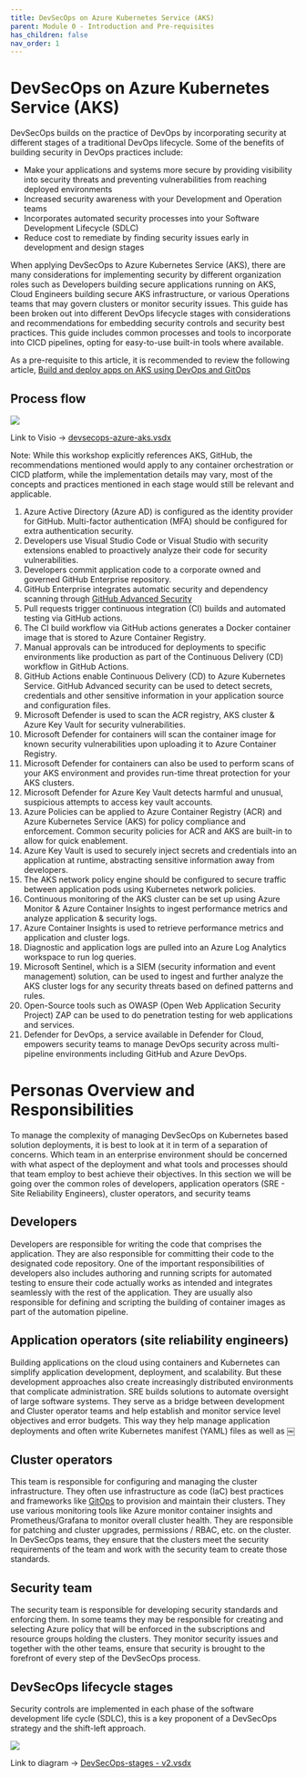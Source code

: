 ```yaml
---
title: DevSecOps on Azure Kubernetes Service (AKS)
parent: Module 0 - Introduction and Pre-requisites
has_children: false
nav_order: 1
---
```


# DevSecOps on Azure Kubernetes Service (AKS)

DevSecOps builds on the practice of DevOps by incorporating security at different stages of a traditional DevOps lifecycle. Some of the benefits of building security in DevOps practices include:

- Make your applications and systems more secure by providing visibility into security threats and preventing vulnerabilities from reaching deployed environments
- Increased security awareness with your Development and Operation teams
- Incorporates automated security processes into your Software Development Lifecycle (SDLC)
- Reduce cost to remediate by finding security issues early in development and design stages

When applying DevSecOps to Azure Kubernetes Service (AKS), there are many considerations for implementing security by different organization roles such as Developers building secure applications running on AKS, Cloud Engineers building secure AKS infrastructure, or various Operations teams that may govern clusters or monitor security issues. This guide has been broken out into different DevOps lifecycle stages with considerations and recommendations for embedding security controls and security best practices. This guide includes common processes and tools to incorporate into CICD pipelines, opting for easy-to-use built-in tools where available.

As a pre-requisite to this article, it is recommended to review the following article, [Build and deploy apps on AKS using DevOps and GitOps](https://learn.microsoft.com/en-us/azure/architecture/example-scenario/apps/devops-with-aks)

## Process flow

![](RackMultipart20230129-1-jxc43t_html_ab44277cc9e87947.png)

Link to Visio -\> [devsecops-azure-aks.vsdx](https://microsoft.sharepoint.com/:u:/t/AzureArchitectureCenter/ESl-N0a8TAhHtKwF0NDB5jcBMs5aVDWCHw2xUyu6t4oMbA?e=mn0CuY)

Note: While this workshop explicitly references AKS, GitHub, the recommendations mentioned would apply to any container orchestration or CICD platform, while the implementation details may vary, most of the concepts and practices mentioned in each stage would still be relevant and applicable.

1. Azure Active Directory (Azure AD) is configured as the identity provider for GitHub. Multi-factor authentication (MFA) should be configured for extra authentication security.
2. Developers use Visual Studio Code or Visual Studio with security extensions enabled to proactively analyze their code for security vulnerabilities.
3. Developers commit application code to a corporate owned and governed GitHub Enterprise repository.
4. GitHub Enterprise integrates automatic security and dependency scanning through [GitHub Advanced Security](https://docs.github.com/en/enterprise-cloud@latest/get-started/learning-about-github/about-github-advanced-security)
5. Pull requests trigger continuous integration (CI) builds and automated testing via GitHub actions.
6. The CI build workflow via GitHub actions generates a Docker container image that is stored to Azure Container Registry.
7. Manual approvals can be introduced for deployments to specific environments like production as part of the Continuous Delivery (CD) workflow in GitHub Actions.
8. GitHub Actions enable Continuous Delivery (CD) to Azure Kubernetes Service. GitHub Advanced security can be used to detect secrets, credentials and other sensitive information in your application source and configuration files.
9. Microsoft Defender is used to scan the ACR registry, AKS cluster & Azure Key Vault for security vulnerabilities.
  1. Microsoft Defender for containers will scan the container image for known security vulnerabilities upon uploading it to Azure Container Registry.
  2. Microsoft Defender for containers can also be used to perform scans of your AKS environment and provides run-time threat protection for your AKS clusters.
  3. Microsoft Defender for Azure Key Vault detects harmful and unusual, suspicious attempts to access key vault accounts.
10. Azure Policies can be applied to Azure Container Registry (ACR) and Azure Kubernetes Service (AKS) for policy compliance and enforcement. Common security policies for ACR and AKS are built-in to allow for quick enablement.
11. Azure Key Vault is used to securely inject secrets and credentials into an application at runtime, abstracting sensitive information away from developers.
12. The AKS network policy engine should be configured to secure traffic between application pods using Kubernetes network policies.
13. Continuous monitoring of the AKS cluster can be set up using Azure Monitor & Azure Container Insights to ingest performance metrics and analyze application & security logs.
  1. Azure Container Insights is used to retrieve performance metrics and application and cluster logs.
  2. Diagnostic and application logs are pulled into an Azure Log Analytics workspace to run log queries.
14. Microsoft Sentinel, which is a SIEM (security information and event management) solution, can be used to ingest and further analyze the AKS cluster logs for any security threats based on defined patterns and rules.
15. Open-Source tools such as OWASP (Open Web Application Security Project) ZAP can be used to do penetration testing for web applications and services.
16. Defender for DevOps, a service available in Defender for Cloud, empowers security teams to manage DevOps security across multi-pipeline environments including GitHub and Azure DevOps.

# Personas Overview and Responsibilities

To manage the complexity of managing DevSecOps on Kubernetes based solution deployments, it is best to look at it in term of a separation of concerns. Which team in an enterprise environment should be concerned with what aspect of the deployment and what tools and processes should that team employ to best achieve their objectives. In this section we will be going over the common roles of developers, application operators (SRE - Site Reliability Engineers), cluster operators, and security teams

## Developers

Developers are responsible for writing the code that comprises the application. They are also responsible for committing their code to the designated code repository. One of the important responsibilities of developers also includes authoring and running scripts for automated testing to ensure their code actually works as intended and integrates seamlessly with the rest of the application. They are usually also responsible for defining and scripting the building of container images as part of the automation pipeline.

## Application operators (site reliability engineers)

Building applications on the cloud using containers and Kubernetes can simplify application development, deployment, and scalability. But these development approaches also create increasingly distributed environments that complicate administration. SRE builds solutions to automate oversight of large software systems. They serve as a bridge between development and Cluster operator teams and help establish and monitor service level objectives and error budgets. This way they help manage application deployments and often write Kubernetes manifest (YAML) files as well as ￼

## Cluster operators

This team is responsible for configuring and managing the cluster infrastructure. They often use infrastructure as code (IaC) best practices and frameworks like [GitOps](https://learn.microsoft.com/en-us/azure/architecture/example-scenario/gitops-aks/gitops-blueprint-aks) to provision and maintain their clusters. They use various monitoring tools like Azure monitor container insights and Prometheus/Grafana to monitor overall cluster health. They are responsible for patching and cluster upgrades, permissions / RBAC, etc. on the cluster. In DevSecOps teams, they ensure that the clusters meet the security requirements of the team and work with the security team to create those standards.

## Security team

The security team is responsible for developing security standards and enforcing them. In some teams they may be responsible for creating and selecting Azure policy that will be enforced in the subscriptions and resource groups holding the clusters. They monitor security issues and together with the other teams, ensure that security is brought to the forefront of every step of the DevSecOps process.

## DevSecOps lifecycle stages

Security controls are implemented in each phase of the software development life cycle (SDLC), this is a key proponent of a DevSecOps strategy and the shift-left approach.

![](RackMultipart20230129-1-jxc43t_html_236fb2843352341d.png)

Link to diagram -\> [DevSecOps-stages - v2.vsdx](https://microsoft.sharepoint.com/:u:/t/AzureArchitectureCenter/EfDmqUmuBBhJiTjx91e-wmUBvFvo4n-R80VEqbYrAtUCrA?e=CKhFel)

